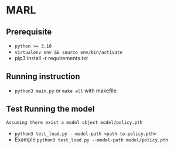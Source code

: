 # MARL

## Prerequisite
- `python >= 3.10`
- `virtualenv env && source env/bin/activate`
- pip3 install -r requirements.txt
## Running instruction
- `python3 main.py` or `make all` with makefile
## Test Running the model
`Assuming there exist a model object model/policy.pth`
- `python3 test_load.py --model-path <path-to-policy.pth>`
- Example `python3 test_load.py --model-path model/policy.pth`
